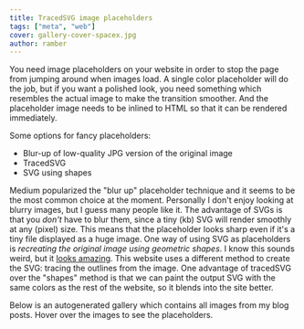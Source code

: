 ```yaml
---
title: TracedSVG image placeholders
tags: ["meta", "web"]
cover: gallery-cover-spacex.jpg
author: ramber
---
```


<re-img
    src="gallery-cover-spacex.jpg"
    title="Photo by SpaceX on Unsplash"
    href="https://unsplash.com/photos/-p-KCm6xB9I"
    >
</re-img>

You need image placeholders on your website in order to stop the page from jumping around when images load. A single color placeholder will do the job, but if you want a polished look, you need something which resembles the actual image to make the transition smoother. And the placeholder image needs to be inlined to HTML so that it can be rendered immediately.

Some options for fancy placeholders:

- Blur-up of low-quality JPG version of the original image
- TracedSVG
- SVG using shapes

Medium popularized the "blur up" placeholder technique and it seems to be the most common choice at the moment. Personally I don't enjoy looking at blurry images, but I guess many people like it. The advantage of SVGs is that you _don't_ have to blur them, since a tiny (kb) SVG will render smoothly at any (pixel) size. This means that the placeholder looks sharp even if it's a tiny file displayed as a huge image. One way of using SVG as placeholders is _recreating the original image using geometric shapes_. I know this sounds weird, but it <a href="https://jmperezperez.com/svg-placeholders/" target="_blank">looks amazing</a>. This website uses a different method to create the SVG: tracing the outlines from the image. One advantage of tracedSVG over the "shapes" method is that we can paint the output SVG with the same colors as the rest of the website, so it blends into the site better.

Below is an autogenerated gallery which contains all images from my blog posts. Hover over the images to see the placeholders.

<re-tracedsvg-gallery></re-tracedsvg-gallery>
